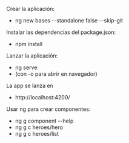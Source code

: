 Crear la aplicación:
- ng new bases --standalone false --skip-git

Instalar las dependencias del package.json:
- npm install

Lanzar la aplicación:
- ng serve
- (con -o para abrir en navegador)

La app se lanza en 
- http://localhost:4200/

Usar ng para crear componentes:
- ng g component --help
- ng g c heroes/hero
- ng g c heroes/list
